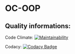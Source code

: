 # OC-OOP
## Quality informations:
Code Climate: [![Maintainability](https://api.codeclimate.com/v1/badges/a2a0a96f4220f9c85258/maintainability)](https://codeclimate.com/github/MarouaneBerkak/OC-OOP/maintainability)    

Codacy:  [![Codacy Badge](https://api.codacy.com/project/badge/Grade/0935e95378ec4487a481b328bc07d6e6)](https://www.codacy.com/app/MarouaneBerkak/OC-OOP?utm_source=github.com&amp;utm_medium=referral&amp;utm_content=MarouaneBerkak/OC-OOP&amp;utm_campaign=Badge_Grade)    

